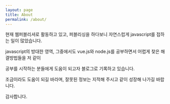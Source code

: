 ```yaml
---
layout: page
title: About
permalink: /about/
---
```


현재 웹퍼블리셔로 활동하고 있고, 퍼블리싱을 하다보니 자연스럽게 javascript를 접하는 일이 많았습니다.<br>

javascript의 방대한 영역, 그중에서도 vue.js와 node.js를 공부하면서 어렵게 찾은 해결방법들을 저 같이 <br>

공부를 시작하는 분들에게 도움이 되고자 블로그로 기록하고 있습니다.<br>

조금이라도 도움이 되길 바라며, 잘못된 정보는 지적해 주시고 같이 성장해 나가길 바랍니다.<br>

감사합니다.<br>

<!-- 
Taken is a two column minimalist Jekyll theme.

Taken is based on [chapter tumblr theme.](http://theme-chapter.tumblr.com/)

You can fork taken from [here.](https://github.com/vfalanis/taken) 
-->
